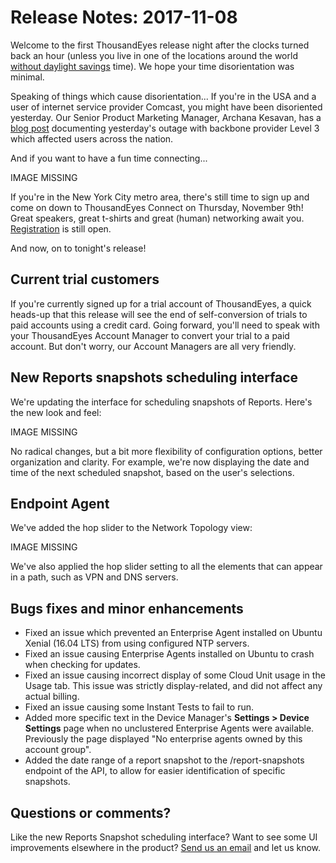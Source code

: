 # Release Notes: 2017-11-08

Welcome to the first ThousandEyes release night after the clocks turned back an hour \(unless you live in one of the locations around the world [without daylight savings](https://en.wikipedia.org/wiki/Daylight_saving_time_by_country) time\). We hope your time disorientation was minimal.

Speaking of things which cause disorientation... If you're in the USA and a user of internet service provider Comcast, you might have been disoriented yesterday. Our Senior Product Marketing Manager, Archana Kesavan, has a [blog post](https://blog.thousandeyes.com/comcast-outage-level-3-route-leak/) documenting yesterday's outage with backbone provider Level 3 which affected users across the nation.

And if you want to have a fun time connecting...

IMAGE MISSING

If you're in the New York City metro area, there's still time to sign up and come on down to ThousandEyes Connect on Thursday, November 9th! Great speakers, great t-shirts and great \(human\) networking await you. [Registration](https://www.thousandeyes.com/events/connect/new-york-2017) is still open.

And now, on to tonight's release!

## Current trial customers

If you're currently signed up for a trial account of ThousandEyes, a quick heads-up that this release will see the end of self-conversion of trials to paid accounts using a credit card. Going forward, you'll need to speak with your ThousandEyes Account Manager to convert your trial to a paid account. But don't worry, our Account Managers are all very friendly.

## New Reports snapshots scheduling interface

We're updating the interface for scheduling snapshots of Reports. Here's the new look and feel:

IMAGE MISSING 

No radical changes, but a bit more flexibility of configuration options, better organization and clarity. For example, we're now displaying the date and time of the next scheduled snapshot, based on the user's selections.

## Endpoint Agent

We've added the hop slider to the Network Topology view:

IMAGE MISSING

We've also applied the hop slider setting to all the elements that can appear in a path, such as VPN and DNS servers.

## Bugs fixes and minor enhancements

* Fixed an issue which prevented an Enterprise Agent installed on Ubuntu Xenial \(16.04 LTS\) from using configured NTP servers.
* Fixed an issue causing Enterprise Agents installed on Ubuntu to crash when checking for updates.
* Fixed an issue causing incorrect display of some Cloud Unit usage in the Usage tab. This issue was strictly display-related, and did not affect any actual billing.
* Fixed an issue causing some Instant Tests to fail to run.
* Added more specific text in the Device Manager's **Settings &gt; Device Settings** page when no unclustered Enterprise Agents were available. Previously the page displayed "No enterprise agents owned by this account group".
* Added the date range of a report snapshot to the /report-snapshots endpoint of the API, to allow for easier identification of specific snapshots.

## Questions or comments?

Like the new Reports Snapshot scheduling interface? Want to see some UI improvements elsewhere in the product? [Send us an email](mailto:support@thousandeyes.com?subject=2017-11-08+Release+Update) and let us know.

